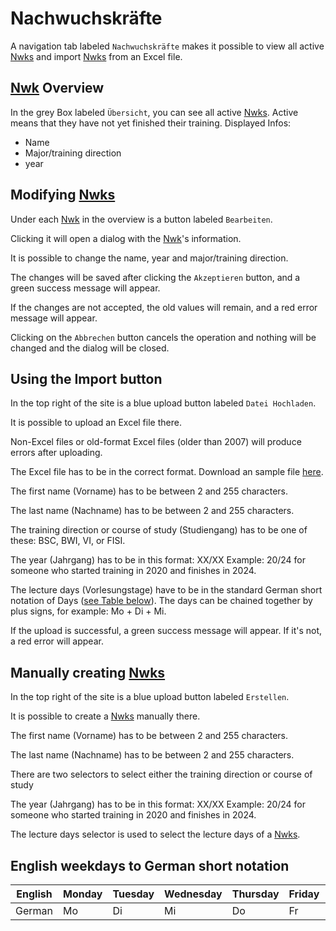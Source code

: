 # Nachwuchskräfte

A navigation tab labeled `Nachwuchskräfte` makes it possible to view all active [Nwks](./../glossary.md#nwk) and import [Nwks](./../glossary.md#nwk) from an Excel file.

## [Nwk](./../glossary.md#nwk) Overview

In the grey Box labeled `Übersicht`, you can see all active [Nwks](./../glossary.md#nwk).
Active means that they have not yet finished their training.
Displayed Infos:
- Name
- Major/training direction
- year

## Modifying [Nwks](./../glossary.md#nwk)

Under each [Nwk](./../glossary.md#nwk) in the overview is a button labeled `Bearbeiten`.

Clicking it will open a dialog with the [Nwk](./../glossary.md#nwk)'s information.

It is possible to change the name, year and major/training direction.

The changes will be saved after clicking the `Akzeptieren` button, and a green success message will appear.

If the changes are not accepted, the old values will remain, and a red error message will appear.

Clicking on the `Abbrechen` button cancels the operation and nothing will be changed and the dialog will be closed.

## Using the Import button

In the top right of the site is a blue upload button labeled `Datei Hochladen`.

It is possible to upload an Excel file there.

Non-Excel files or old-format Excel files (older than 2007) will produce errors after uploading.

The Excel file has to be in the correct format. Download an sample file <a href="../assets/Import_Standart.xlsx" download>here</a>.

The first name (Vorname) has to be between 2 and 255 characters.

The last name (Nachname) has to be between 2 and 255 characters.

The training direction or course of study (Studiengang) has to be one of these: BSC, BWI, VI, or FISI.

The year (Jahrgang) has to be in this format: XX/XX Example: 20/24 for someone who started training in 2020 and finishes in 2024.

The lecture days (Vorlesungstage) have to be in the standard German short notation of Days ([see Table below](#english-days-to-german-short-notation)).
The days can be chained together by plus signs, for example: Mo + Di + Mi.

If the upload is successful, a green success message will appear. If it's not, a red error will appear.

## Manually creating [Nwks](./../glossary.md#nwk)
In the top right of the site is a blue upload button labeled `Erstellen`.

It is possible to create a [Nwks](./../glossary.md#nwk) manually there.

The first name (Vorname) has to be between 2 and 255 characters.

The last name (Nachname) has to be between 2 and 255 characters.

There are two selectors to select either the training direction or course of study

The year (Jahrgang) has to be in this format: XX/XX Example: 20/24 for someone who started training in 2020 and finishes in 2024.

The lecture days selector is used to select the lecture days of a [Nwks](./../glossary.md#nwk).

## English weekdays to German short notation
| English | Monday | Tuesday | Wednesday | Thursday | Friday | Saturday |
|---------|--------|---------|-----------|----------|--------|----------|
| German  | Mo     | Di      | Mi        | Do       | Fr     | Sa       |
